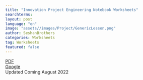 ```yaml
---
title: "Innovation Project Engineering Notebook Worksheets"
searchterms:
layout: post
language: "en"
image: "assets//images/Project/GenericLesson.png"
author: SeshanBrothers
categories: Worksheets
tag: Worksheets
featured: false
---
```


 <a href="/translations/en-us/Worksheets/2021FLLTutorials-IPWorksheets.pdf">PDF</a><br>
<a href="https://docs.google.com/presentation/d/1GE-See-91oIp_rWfKDFmP0fvEvmpIRtv60BgpNOv5xk/edit?usp=sharing">Google</a><br>
Updated Coming August 2022
